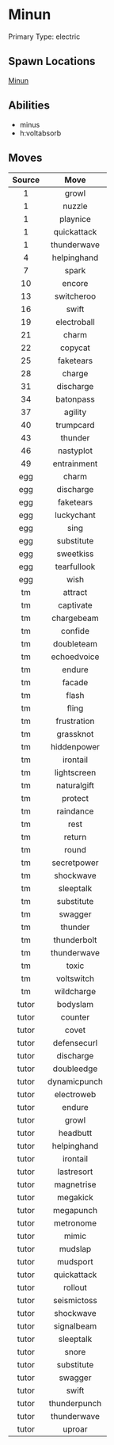 # Minun  
Primary Type: electric  
  
## Spawn Locations  
[Minun](/data/spawn_presets/minun.md)  
  
## Abilities  
  * minus
  * h:voltabsorb
  
  
## Moves  
  
| Source | Move |  
|:---:|:---:|  
| 1 | growl |  
| 1 | nuzzle |  
| 1 | playnice |  
| 1 | quickattack |  
| 1 | thunderwave |  
| 4 | helpinghand |  
| 7 | spark |  
| 10 | encore |  
| 13 | switcheroo |  
| 16 | swift |  
| 19 | electroball |  
| 21 | charm |  
| 22 | copycat |  
| 25 | faketears |  
| 28 | charge |  
| 31 | discharge |  
| 34 | batonpass |  
| 37 | agility |  
| 40 | trumpcard |  
| 43 | thunder |  
| 46 | nastyplot |  
| 49 | entrainment |  
| egg | charm |  
| egg | discharge |  
| egg | faketears |  
| egg | luckychant |  
| egg | sing |  
| egg | substitute |  
| egg | sweetkiss |  
| egg | tearfullook |  
| egg | wish |  
| tm | attract |  
| tm | captivate |  
| tm | chargebeam |  
| tm | confide |  
| tm | doubleteam |  
| tm | echoedvoice |  
| tm | endure |  
| tm | facade |  
| tm | flash |  
| tm | fling |  
| tm | frustration |  
| tm | grassknot |  
| tm | hiddenpower |  
| tm | irontail |  
| tm | lightscreen |  
| tm | naturalgift |  
| tm | protect |  
| tm | raindance |  
| tm | rest |  
| tm | return |  
| tm | round |  
| tm | secretpower |  
| tm | shockwave |  
| tm | sleeptalk |  
| tm | substitute |  
| tm | swagger |  
| tm | thunder |  
| tm | thunderbolt |  
| tm | thunderwave |  
| tm | toxic |  
| tm | voltswitch |  
| tm | wildcharge |  
| tutor | bodyslam |  
| tutor | counter |  
| tutor | covet |  
| tutor | defensecurl |  
| tutor | discharge |  
| tutor | doubleedge |  
| tutor | dynamicpunch |  
| tutor | electroweb |  
| tutor | endure |  
| tutor | growl |  
| tutor | headbutt |  
| tutor | helpinghand |  
| tutor | irontail |  
| tutor | lastresort |  
| tutor | magnetrise |  
| tutor | megakick |  
| tutor | megapunch |  
| tutor | metronome |  
| tutor | mimic |  
| tutor | mudslap |  
| tutor | mudsport |  
| tutor | quickattack |  
| tutor | rollout |  
| tutor | seismictoss |  
| tutor | shockwave |  
| tutor | signalbeam |  
| tutor | sleeptalk |  
| tutor | snore |  
| tutor | substitute |  
| tutor | swagger |  
| tutor | swift |  
| tutor | thunderpunch |  
| tutor | thunderwave |  
| tutor | uproar |  
  
